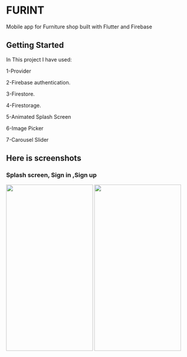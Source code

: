 # FURINT

Mobile app for Furniture shop built with Flutter and Firebase

## Getting Started
In This project I have used:

1-Provider

2-Firebase authentication.

3-Firestore.

4-Firestorage.

5-Animated Splash Screen

6-Image Picker

7-Carousel Slider


## Here is screenshots
### Splash screen, Sign in ,Sign up
<p>
<img height=450 width=235 src="https://user-images.githubusercontent.com/78206754/209864647-92ebfe57-6b5c-4f25-be75-b2e0bed7af46.jpg"/>
<img height=450 width=235 src="https://user-images.githubusercontent.com/78206754/209864647-92ebfe57-6b5c-4f25-be75-b2e0bed7af46.jpg"/>
</p>
